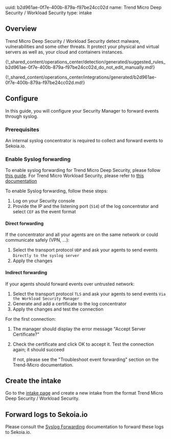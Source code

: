 uuid: b2d961ae-0f7e-400b-879a-f97be24cc02d
name: Trend Micro Deep Security / Workload Security
type: intake

## Overview

Trend Micro Deep Security / Workload Security detect malware, vulnerabilities and some other threats.
It protect your physical and virtual servers as well as, your cloud and containers instances.

{!_shared_content/operations_center/detection/generated/suggested_rules_b2d961ae-0f7e-400b-879a-f97be24cc02d_do_not_edit_manually.md!}

{!_shared_content/operations_center/integrations/generated/b2d961ae-0f7e-400b-879a-f97be24cc02d.md!}

## Configure

In this guide, you will configure your Security Manager to forward events through syslog.

### Prerequisites

An internal syslog concentrator is required to collect and forward events to Sekoia.io.

### Enable Syslog forwarding

To enable syslog forwarding for Trend Micro Deep Security, please follow [this guide](https://help.deepsecurity.trendmicro.com/20_0/on-premise/event-syslog.html).
For Trend Micro Workload Security, please refer to [this documentation](https://cloudone.trendmicro.com/docs/workload-security/event-syslog/)

To enable Syslog forwarding, follow these steps: 

1. Log on your Security console
2. Provide the IP and the listening port (`514`) of the log concentrator and select `CEF` as the event format

#### Direct forwarding

If the concentrator and all your agents are on the same network or could communicate safely (VPN, ...):

1. Select the transport protocol `UDP` and ask your agents to send events `Directly to the syslog server` 
2. Apply the changes

#### Indirect forwarding

If your agents should forward events over untrusted network:

1. Select the transport protocol `TLS` and ask your agents to send events `Via the Workload Security Manager`
2. Generate and add a certificate to the log concentrator
3. Apply the changes and test the connection

For the first connection:

1. The manager should display the error message "Accept Server Certificate?"
2. Check the certificate and click OK to accept it. Test the connection again; it should succeed

   If not, please see the "Troubleshoot event forwarding" section on the Trend-Micro documentation.


## Create the intake

Go to the [intake page](https://app.sekoia.io/operations/intakes) and create a new intake from the format Trend Micro Deep Security / Workload Security.


## Forward logs to Sekoia.io

Please consult the [Syslog Forwarding](/xdr/features/collect/ingestion_methods/syslog/sekoiaio_forwarder) documentation to forward these logs to Sekoia.io.
